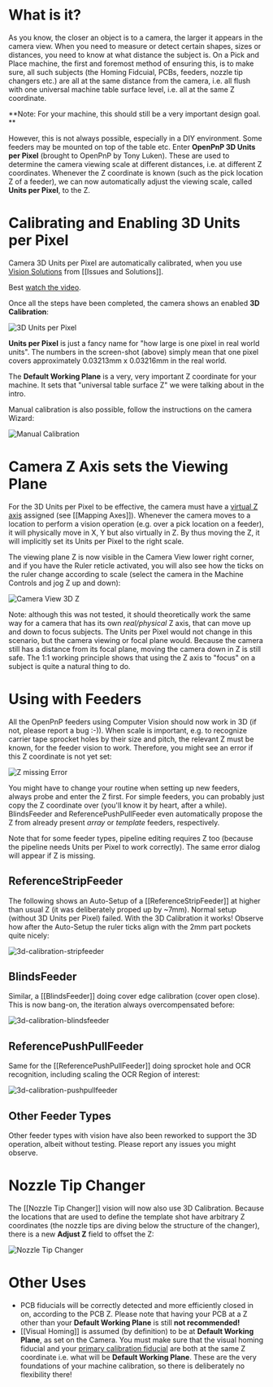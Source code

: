 # What is it?
As you know, the closer an object is to a camera, the larger it appears in the camera view. When you need to measure or detect certain shapes, sizes or distances, you need to know at what distance the subject is. On a Pick and Place machine, the first and foremost method of ensuring this, is to make sure, all such subjects (the Homing Fidcuial, PCBs, feeders, nozzle tip changers etc.) are all at the same distance from the camera, i.e. all flush with one universal machine table surface level, i.e. all at the same Z coordinate. 

**Note: For your machine, this should still be a very important design goal. **

However, this is not always possible, especially in a DIY environment. Some feeders may be mounted on top of the table etc. Enter **OpenPnP 3D Units per Pixel** (brought to OpenPnP by Tony Luken). These are used to determine the camera viewing scale at different distances, i.e. at different Z coordinates. Whenever the Z coordinate is known (such as the pick location Z of a feeder), we can now automatically adjust the viewing scale, called **Units per Pixel**, to the Z. 

# Calibrating and Enabling 3D Units per Pixel

Camera 3D Units per Pixel are automatically calibrated, when you use [Vision Solutions](https://github.com/openpnp/openpnp/wiki/Vision-Solutions) from [[Issues and Solutions]]. 

Best [watch the video](https://youtu.be/md68n_J7uto).

Once all the steps have been completed, the camera shows an enabled **3D Calibration**:

![3D Units per Pixel](https://user-images.githubusercontent.com/9963310/131219497-938464d2-697e-4ec2-90c0-dc706fbca421.png)

**Units per Pixel** is just a fancy name for "how large is one pixel in real world units". The numbers in the screen-shot (above) simply mean that one pixel covers approximately 0.03213mm x 0.03216mm in the real world.

The **Default Working Plane** is a very, very important Z coordinate for your machine. It sets that "universal table surface Z" we were talking about in the intro.

Manual calibration is also possible, follow the instructions on the camera Wizard:

![Manual Calibration](https://user-images.githubusercontent.com/9963310/131219525-911702a1-7275-432f-86c2-f5468a69bc1a.png)

# Camera Z Axis sets the Viewing Plane

For the 3D Units per Pixel to be effective, the camera must have a [virtual Z axis](https://github.com/openpnp/openpnp/wiki/Machine-Axes#referencevirtualaxis) assigned (see [[Mapping Axes]]). Whenever the camera moves to a location to perform a vision operation (e.g. over a pick location on a feeder), it will physically move in X, Y but also virtually in Z. By thus moving the Z, it will implicitly set its Units per Pixel to the right scale. 

The viewing plane Z is now visible in the Camera View lower right corner, and if you have the Ruler reticle activated, you will also see how the ticks on the ruler change according to scale (select the camera in the Machine Controls and jog Z up and down): 

![Camera View 3D Z](https://user-images.githubusercontent.com/9963310/131219680-fa0a4dc5-9800-49a8-ac0d-119e098e6c5c.png)

Note: although this was not tested, it should theoretically work the same way for a camera that has its own _real/physical_ Z axis, that can move up and down to focus subjects. The Units per Pixel would not change in this scenario, but the camera viewing or focal plane would. Because the camera still has a distance from its focal plane, moving the camera down in Z is still safe. The 1:1 working principle shows that using the Z axis to "focus" on a subject is quite a natural thing to do.

# Using with Feeders

All the OpenPnP feeders using Computer Vision should now work in 3D (if not, please report a bug :-)). When scale is important, e.g. to recognize carrier tape sprocket holes by their size and pitch, the relevant Z must be known, for the feeder vision to work. Therefore, you might see an error if this Z coordinate is not yet set:

![Z missing Error](https://user-images.githubusercontent.com/9963310/131219923-afa8f871-2773-4f16-9532-67028acb96b4.png)

You might have to change your routine when setting up new feeders, always probe and enter the Z first. For simple feeders, you can probably just copy the Z coordinate over (you'll know it by heart, after a while). BlindsFeeder and ReferencePushPullFeeder even automatically propose the Z from already present _array_ or _template_ feeders, respectively. 

Note that for some feeder types, pipeline editing requires Z too (because the pipeline needs Units per Pixel to work correctly). The same error dialog will appear if Z is missing.

## ReferenceStripFeeder

The following shows an Auto-Setup of a [[ReferenceStripFeeder]] at higher than usual Z (it was deliberately proped up by ~7mm). Normal setup (without 3D Units per Pixel) failed. With the 3D Calibration it works! Observe how after the Auto-Setup the ruler ticks align with the 2mm part pockets quite nicely: 

![3d-calibration-stripfeeder](https://user-images.githubusercontent.com/9963310/131221108-0e535cd7-6ba7-4b18-af66-693391828aea.gif)

## BlindsFeeder

Similar, a [[BlindsFeeder]] doing cover edge calibration (cover open close). This is now bang-on, the iteration always overcompensated before:

![3d-calibration-blindsfeeder](https://user-images.githubusercontent.com/9963310/131221121-3668174b-0b3b-4d75-bdf6-62e71c56d24e.gif)

## ReferencePushPullFeeder

Same for the [[ReferencePushPullFeeder]] doing sprocket hole and OCR recognition, including scaling the OCR Region of interest:

![3d-calibration-pushpullfeeder](https://user-images.githubusercontent.com/9963310/131221124-95220bd8-6ac7-4f5a-8ab7-bf3c4e45fc03.gif)

## Other Feeder Types

Other feeder types with vision have also been reworked to support the 3D operation, albeit without testing. Please report any issues you might observe. 

# Nozzle Tip Changer

The [[Nozzle Tip Changer]] vision will now also use 3D Calibration. Because the locations that are used to define the template shot have arbitrary Z coordinates (the nozzle tips are diving below the structure of the changer), there is a new **Adjust Z** field to offset the Z: 

![Nozzle Tip Changer](https://user-images.githubusercontent.com/9963310/131222039-5385d94e-b10a-4bda-9716-5b84617996f2.png)


# Other Uses 

* PCB fiducials will be correctly detected and more efficiently closed in on, according to the PCB Z. Please note that having your PCB at a Z other than your **Default Working Plane** is still **not recommended!** 
* [[Visual Homing]] is assumed (by definition) to be at **Default Working Plane**, as set on the Camera. You must make sure that the visual homing fiducial and your [primary calibration fiducial](https://github.com/openpnp/openpnp/wiki/Vision-Solutions) are both at the same Z coordinate i.e. what will be **Default Working Plane**. These are the very foundations of your machine calibration, so there is deliberately no flexibility there!